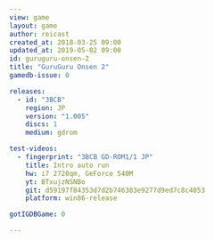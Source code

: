 ```yaml
---
view: game
layout: game
author: reicast
created_at: 2018-03-25 09:00
updated_at: 2019-05-02 09:00
id: guruguru-onsen-2
title: "GuruGuru Onsen 2"
gamedb-issue: 0

releases:
  - id: "3BCB"
    region: JP
    version: "1.005"
    discs: 1
    medium: gdrom

test-videos:
  - fingerprint: "3BCB GD-ROM1/1 JP"
    title: Intro auto run
    hw: i7 2720qm, GeForce 540M
    yt: BTxujzNSNBo
    git: d59197f84353d7d2b746383e9277d9ed7c8c4053
    platform: win86-release

gotIGDBGame: 0

---
```

